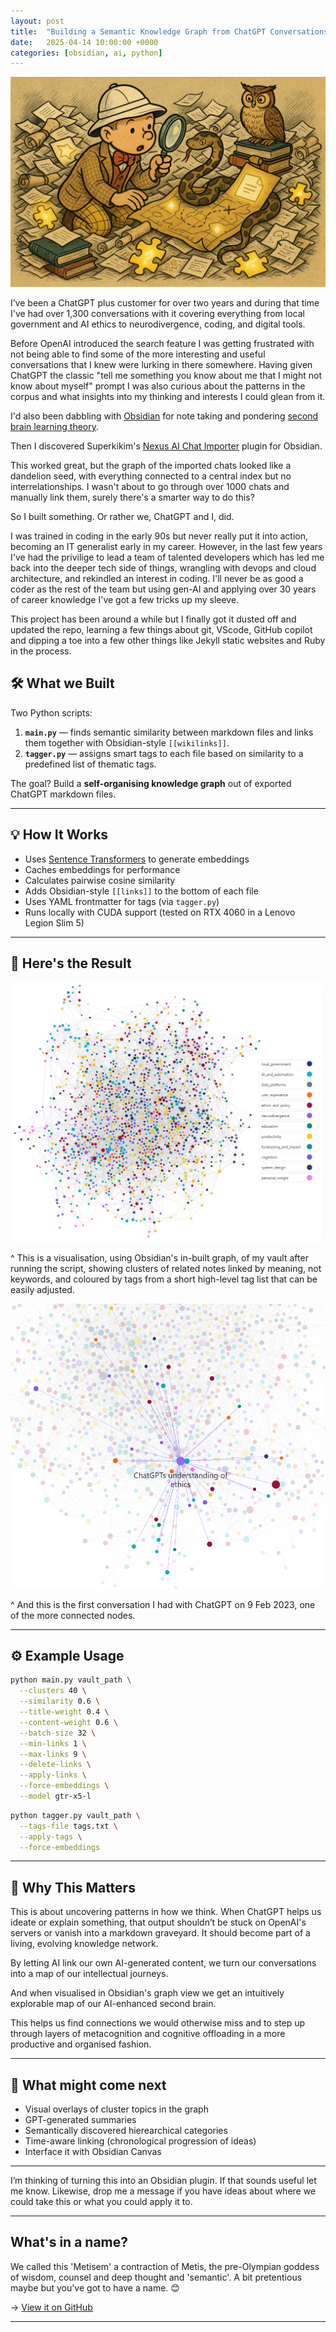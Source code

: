 ```yaml
---
layout: post
title:  "Building a Semantic Knowledge Graph from ChatGPT Conversations in Obsidian"
date:   2025-04-14 10:00:00 +0000
categories: [obsidian, ai, python]
---
```


![The search for meaning](/assets/images/explorer.png)

I’ve been a ChatGPT plus customer for over two years and during that time I've had over 1,300 conversations with it covering everything from local government and AI ethics to neurodivergence, coding, and digital tools.

Before OpenAI introduced the search feature I was getting frustrated with not being able to find some of the more interesting and useful conversations that I knew were lurking in there somewhere. Having given ChatGPT the classic "tell me something you know about me that I might not know about myself" prompt I was also curious about the patterns in the corpus and what insights into my thinking and interests I could glean from it.

I'd also been dabbling with [Obsidian](https://obsidian.md/) for note taking and pondering [second brain learning theory](https://petermeglis.com/blog/unlock-your-brains-potential-a-beginners-guide-to-obsidian-and-building-a-second-brain/).

Then I discovered Superkikim's [Nexus AI Chat Importer](https://github.com/Superkikim/nexus-ai-chat-importer) plugin for Obsidian.

This worked great, but the graph of the imported chats looked like a dandelion seed, with everything connected to a central index but no interrelationships. I wasn't about to go through over 1000 chats and manually link them, surely there's a smarter way to do this?

So I built something. Or rather we, ChatGPT and I, did. 

I was trained in coding in the early 90s but never really put it into action, becoming an IT generalist early in my career. However, in the last few years I've had the privilige to lead a team of talented developers which has led me back into the deeper tech side of things, wrangling with devops and cloud architecture, and rekindled an interest in coding. I'll never be as good a coder as the rest of the team but using gen-AI and applying over 30 years of career knowledge I've got a few tricks up my sleeve. 

This project has been around a while but I finally got it dusted off and updated the repo, learning a few things about git, VScode, GitHub copilot and dipping a toe into a few other things like Jekyll static websites and Ruby in the process.



## 🛠 What we Built

Two Python scripts:

1. **`main.py`** — finds semantic similarity between markdown files and links them together with Obsidian-style `[[wikilinks]]`.
2. **`tagger.py`** — assigns smart tags to each file based on similarity to a predefined list of thematic tags.

The goal? Build a **self-organising knowledge graph** out of exported ChatGPT markdown files.

---

## 💡 How It Works

- Uses [Sentence Transformers](https://www.sbert.net/) to generate embeddings
- Caches embeddings for performance
- Calculates pairwise cosine similarity
- Adds Obsidian-style `[[links]]` to the bottom of each file
- Uses YAML frontmatter for tags (via `tagger.py`)
- Runs locally with CUDA support (tested on RTX 4060 in a Lenovo Legion Slim 5)

---

## 📸 Here's the Result

![Obsidian graph view](/assets/images/metisem2.png)

^ This is a visualisation, using Obsidian's in-built graph, of my vault after running the script, showing clusters of related notes linked by meaning, not keywords, and coloured by tags from a short high-level tag list that can be easily adjusted.

![Chat focus view](/assets/images/GPTethics.png)

^ And this is the first conversation I had with ChatGPT on 9 Feb 2023, one of the more connected nodes.

---

## ⚙️ Example Usage

```bash
python main.py vault_path \
  --clusters 40 \
  --similarity 0.6 \
  --title-weight 0.4 \
  --content-weight 0.6 \
  --batch-size 32 \
  --min-links 1 \
  --max-links 9 \
  --delete-links \
  --apply-links \
  --force-embeddings \
  --model gtr-x5-l
```

```bash
python tagger.py vault_path \
  --tags-file tags.txt \
  --apply-tags \
  --force-embeddings
```
---

## 🧠 Why This Matters

This is about uncovering patterns in how we think. When ChatGPT helps us ideate or explain something, that output shouldn’t be stuck on OpenAI's servers or vanish into a markdown graveyard. It should become part of a living, evolving knowledge network.

By letting AI link our own AI-generated content, we turn our conversations into a map of our intellectual journeys.

And when visualised in Obsidian's graph view we get an intuitively explorable map of our AI-enhanced second brain.

This helps us find connections we would otherwise miss and to step up through layers of metacognition and cognitive offloading in a more productive and organised fashion.


---

## 🧪 What might come next

- Visual overlays of cluster topics in the graph
- GPT-generated summaries
- Semantically discovered hierearchical categories
- Time-aware linking (chronological progression of ideas)
- Interface it with Obsidian Canvas

---

I’m thinking of turning this into an Obsidian plugin. If that sounds useful let me know. Likewise, drop me a message if you have ideas about where we could take this or what you could apply it to.

---

## What's in a name?

We called this 'Metisem' a contraction of Metis, the pre-Olympian goddess of wisdom, counsel and deep thought and 'semantic'. A bit pretentious maybe but you've got to have a name. :blush: 

→ [View it on GitHub](https://github.com/PFunnell/metisem)

---


